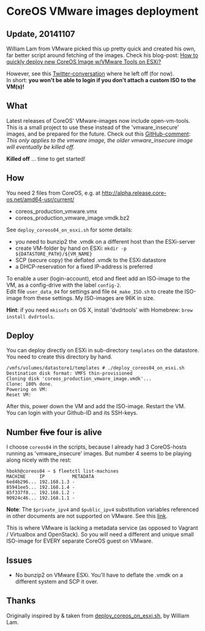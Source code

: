 # CoreOS VMware images deployment


## Update, 20141107

William Lam from VMware picked this up pretty quick and created his own, far better script around fetching of the images. Check his blog-post:
[How to quickly deploy new CoreOS Image w/VMware Tools on ESXi?](http://www.virtuallyghetto.com/2014/11/how-to-quickly-deploy-new-coreos-image-wvmware-tools-on-esxi.html)

However, see this [Twitter-conversation](https://twitter.com/lamw/status/530392044229767168) where he left off (for now).  
In short: **you won't be able to login if you don't attach a custom ISO to the VM(s)!**

## What
  
Latest releases of CoreOS' VMware-images now include open-vm-tools.  
This is a small project to use these instead of the 'vmware_insecure' images, and be prepared for the future.
Check out this [GitHub-comment](https://github.com/coreos/coreos-overlay/issues/499#issuecomment-58461747):  *This only applies to the vmware image, the older vmware\_insecure image will eventually be killed off.*  

**Killed off** ... time to get started!


## How

You need 2 files from CoreOS, e.g. at http://alpha.release.core-os.net/amd64-usr/current/

- coreos_production_vmware.vmx
- coreos_production_vmware_image.vmdk.bz2

See `deploy_coreos04_on_esxi.sh` for some details:

- you need to bunzip2 the .vmdk on a different host than the ESXi-server
- create VM-folder by hand on ESXi: `mkdir -p ${DATASTORE_PATH}/${VM_NAME}`
- SCP (secure copy) the deflated .vmdk to the ESXi datastore
- a DHCP-reservation for a fixed IP-address is preferred

To enable a user (login-account), etcd and fleet add an ISO-image to the VM, as a config-drive with the label `config-2`.  
Edit file `user_data_04` for settings and file `04_make_ISO.sh` to create the ISO-image from these settings. My ISO-images are 96K in size.

**Hint**: if you need `mkisofs` on OS X, install 'dvdrtools' with Homebrew: `brew install dvdrtools`.  


## Deploy

You can deploy directly on ESXi in sub-directory `templates` on the datastore. You need to create this directory by hand.

```
/vmfs/volumes/datastore1/templates # ./deploy_coreos04_on_esxi.sh
Destination disk format: VMFS thin-provisioned
Cloning disk 'coreos_production_vmware_image.vmdk'...
Clone: 100% done.
Powering on VM:
Reset VM:
```

After this, power down the VM and add the ISO-image. Restart the VM.  
You can login with your Github-ID and its SSH-keys.


## Number ~~five~~ four is alive

I choose `coreos04` in the scripts, because I already had 3 CoreOS-hosts running as 'vmware_insecure' images. But number 4 seems to be playing along nicely with the rest: 

```
hbokh@coreos04 ~ $ fleetctl list-machines  
MACHINE		IP		    METADATA  
6ed4b296...	192.168.1.3	-  
85941ee5...	192.168.1.4	-  
85f337f8...	192.168.1.2	-  
90924c46...	192.168.1.1	-
```

**Note**: The `$private_ipv4` and `$public_ipv4` substitution variables referenced in other documents are not supported on VMware. See this [link](https://coreos.com/docs/running-coreos/platforms/vmware/).  

This is where VMware is lacking a metadata service (as opposed to Vagrant / Virtualbox and OpenStack).
So you will need a different and unique small ISO-image for EVERY separate CoreOS guest on VMware.


## Issues

- No bunzip2 on VMware ESXi. You'll have to deflate the .vmdk on a different system and SCP it over.

## Thanks

Originally inspired by & taken from [deploy_coreos_on_esxi.sh](https://github.com/lamw/vghetto-scripts/blob/master/shell/deploy_coreos_on_esxi.sh), by William Lam.
